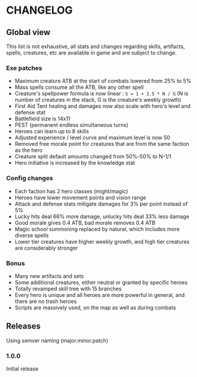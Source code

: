 # CHANGELOG

## Global view

This list is not exhaustive, all stats and changes regarding skills, artifacts, spells, creatures, etc are available in game and are subject to change.

### Exe patches

- Maximum creature ATB at the start of combats lowered from 25% to 5%
- Mass spells consume all the ATB, like any other spell
- Creature's spellpower formula is now linear : `S = 1 + 2.5 * N / G` (N is number of creatures in the stack, G is the creature's weekly growth)
- First Aid Tent healing and damages now also scale with hero's level and defense stat
- Battlefield size is 14x11
- PEST (permanent endless simultaneous turns)
- Heroes can learn up to 8 skills
- Adjusted experience / level curve and maximum level is now 50
- Removed free morale point for creatures that are from the same faction as the hero
- Creature split default amounts changed from 50%-50% to N-1/1
- Hero initiative is increased by the knowledge stat

### Config changes

- Each faction has 2 hero classes (might/magic)
- Heroes have lower movement points and vision range
- Attack and defense stats mitigate damages for 3% per point instead of 5%
- Lucky hits deal 66% more damage, unlucky hits deal 33% less damage
- Good morale gives 0.4 ATB, bad morale removes 0.4 ATB
- Magic school summoning replaced by natural, which includes more diverse spells
- Lower tier creatures have higher weekly growth, and high tier creatures are considerably stronger

### Bonus

- Many new artifacts and sets
- Some additional creatures, either neutral or granted by specific heroes
- Totally revamped skill tree with 15 branches
- Every hero is unique and all heroes are more powerful in general, and there are no trash heroes
- Scripts are massively used, on the map as well as during combats


## Releases

Using semver naming (major.minor.patch)

### 1.0.0

Initial release
